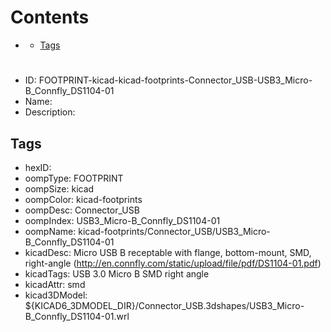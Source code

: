 



Contents
========

* [](#)
	* [Tags](#tags)

# 

- ID: FOOTPRINT-kicad-kicad-footprints-Connector_USB-USB3_Micro-B_Connfly_DS1104-01
- Name: 
- Description: 

## Tags

- hexID: 
- oompType: FOOTPRINT
- oompSize: kicad
- oompColor: kicad-footprints
- oompDesc: Connector_USB
- oompIndex: USB3_Micro-B_Connfly_DS1104-01
- oompName: kicad-footprints/Connector_USB/USB3_Micro-B_Connfly_DS1104-01
- kicadDesc: Micro USB B receptable with flange, bottom-mount, SMD, right-angle (http://en.connfly.com/static/upload/file/pdf/DS1104-01.pdf)
- kicadTags: USB 3.0 Micro B SMD right angle
- kicadAttr: smd
- kicad3DModel: ${KICAD6_3DMODEL_DIR}/Connector_USB.3dshapes/USB3_Micro-B_Connfly_DS1104-01.wrl
